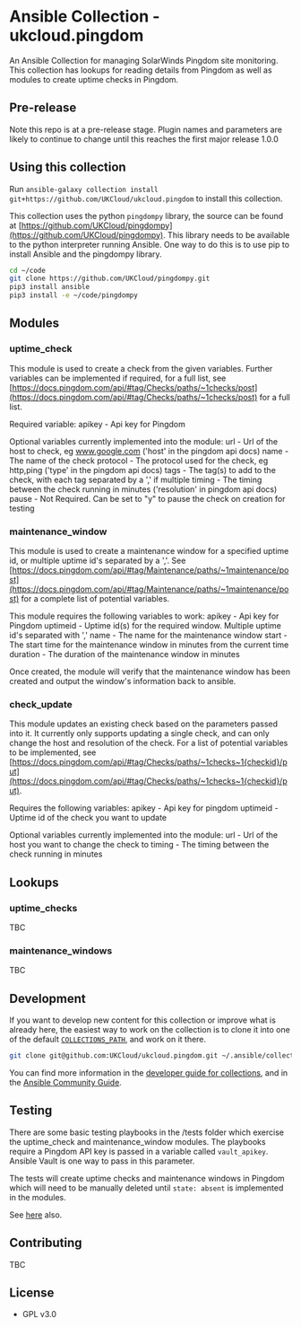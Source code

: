 # Ansible Collection - ukcloud.pingdom

An Ansible Collection for managing SolarWinds Pingdom site monitoring. This collection has lookups for reading details from Pingdom as well as modules to create uptime checks in Pingdom.

## Pre-release

Note this repo is at a pre-release stage. Plugin names and parameters are likely to continue to change until this reaches the first major release 1.0.0

## Using this collection

Run `ansible-galaxy collection install git+https://github.com/UKCloud/ukcloud.pingdom` to install this collection.

This collection uses the python `pingdompy` library, the source can be found at [https://github.com/UKCloud/pingdompy](https://github.com/UKCloud/pingdompy). This library needs to be available to the python interpreter running Ansible. One way to do this is to use pip to install Ansible and the pingdompy library.

```bash
cd ~/code
git clone https://github.com/UKCloud/pingdompy.git
pip3 install ansible
pip3 install -e ~/code/pingdompy
```

## Modules

### uptime_check

This module is used to create a check from the given variables. Further variables can be implemented if required, for a full list, see [https://docs.pingdom.com/api/#tag/Checks/paths/~1checks/post](https://docs.pingdom.com/api/#tag/Checks/paths/~1checks/post) for a full list.

Required variable:
apikey - Api key for Pingdom

Optional variables currently implemented into the module:
url - Url of the host to check, eg www.google.com ('host' in the pingdom api docs)
name - The name of the check
protocol - The protocol used for the check, eg http,ping ('type' in the pingdom api docs)
tags - The tag(s) to add to the check, with each tag separated by a ',' if multiple
timing - The timing between the check running in minutes ('resolution' in pingdom api docs)
pause - Not Required. Can be set to "y" to pause the check on creation for testing

### maintenance_window

This module is used to create a maintenance window for a specified uptime id, or multiple uptime id's separated by a ','. See [https://docs.pingdom.com/api/#tag/Maintenance/paths/~1maintenance/post](https://docs.pingdom.com/api/#tag/Maintenance/paths/~1maintenance/post) for a complete list of potential variables.

This module requires the following variables to work:
apikey - Api key for Pingdom
uptimeid - Uptime id(s) for the required window. Multiple uptime id's separated with ','
name - The name for the maintenance window
start - The start time for the maintenance window in minutes from the current time
duration - The duration of the maintenance window in minutes

Once created, the module will verify that the maintenance window has been created and
output the window's information back to ansible.

### check_update

This module updates an existing check based on the parameters passed into it. It currently only supports updating a single check, and can only change the host and resolution of the check. For a list of potential variables to be implemented, see [https://docs.pingdom.com/api/#tag/Checks/paths/~1checks~1{checkid}/put](https://docs.pingdom.com/api/#tag/Checks/paths/~1checks~1{checkid}/put).

Requires the following variables:
apikey - Api key for pingdom
uptimeid - Uptime id of the check you want to update

Optional variables currently implemented into the module:
url - Url of the host you want to change the check to
timing - The timing between the check running in minutes

## Lookups

### uptime_checks

TBC

### maintenance_windows

TBC

## Development

If you want to develop new content for this collection or improve what is already here, the easiest way to work on the collection is to clone it into one of the default [`COLLECTIONS_PATH`](https://docs.ansible.com/ansible/latest/reference_appendices/config.html#collections-paths), and work on it there.

```bash
git clone git@github.com:UKCloud/ukcloud.pingdom.git ~/.ansible/collections/ansible_collections/ukcloud/pingdom
```

You can find more information in the [developer guide for collections](https://docs.ansible.com/ansible/devel/dev_guide/developing_collections.html#contributing-to-collections), and in the [Ansible Community Guide](https://docs.ansible.com/ansible/latest/community/index.html).

## Testing

There are some basic testing playbooks in the /tests folder which exercise the uptime_check and maintenance_window modules. The playbooks require a Pingdom API key is passed in a variable called `vault_apikey`. Ansible Vault is one way to pass in this parameter.

The tests will create uptime checks and maintenance windows in Pingdom which will need to be manually deleted until `state: absent` is implemented in the modules.

See [here](https://docs.ansible.com/ansible/devel/dev_guide/developing_collections.html#testing-collections) also.

## Contributing

TBC

## License

* GPL v3.0
